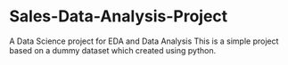 # Sales-Data-Analysis-Project
A Data Science project for EDA and Data Analysis
This is a simple project based on a dummy dataset which created using python.
